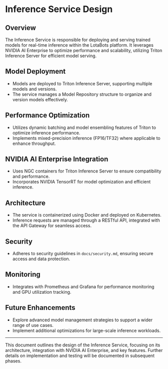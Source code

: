 # Inference Service Design

## Overview
The Inference Service is responsible for deploying and serving trained models for real-time inference within the LotaBots platform. It leverages NVIDIA AI Enterprise to optimize performance and scalability, utilizing Triton Inference Server for efficient model serving.

## Model Deployment
- Models are deployed to Triton Inference Server, supporting multiple models and versions.
- The service manages a Model Repository structure to organize and version models effectively.

## Performance Optimization
- Utilizes dynamic batching and model ensembling features of Triton to optimize inference performance.
- Implements mixed-precision inference (FP16/TF32) where applicable to enhance throughput.

## NVIDIA AI Enterprise Integration
- Uses NGC containers for Triton Inference Server to ensure compatibility and performance.
- Incorporates NVIDIA TensorRT for model optimization and efficient inference.

## Architecture
- The service is containerized using Docker and deployed on Kubernetes.
- Inference requests are managed through a RESTful API, integrated with the API Gateway for seamless access.

## Security
- Adheres to security guidelines in `docs/security.md`, ensuring secure access and data protection.

## Monitoring
- Integrates with Prometheus and Grafana for performance monitoring and GPU utilization tracking.

## Future Enhancements
- Explore advanced model management strategies to support a wider range of use cases.
- Implement additional optimizations for large-scale inference workloads.

---

This document outlines the design of the Inference Service, focusing on its architecture, integration with NVIDIA AI Enterprise, and key features. Further details on implementation and testing will be documented in subsequent phases. 